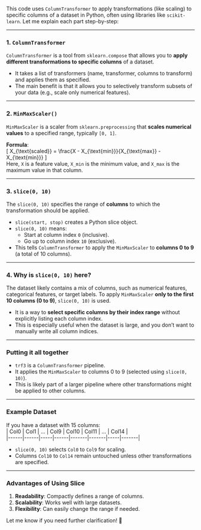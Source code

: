 This code uses `ColumnTransformer` to apply transformations (like scaling) to specific columns of a dataset in Python, often using libraries like `scikit-learn`. Let me explain each part step-by-step:

---

### **1. `ColumnTransformer`**  
`ColumnTransformer` is a tool from `sklearn.compose` that allows you to **apply different transformations to specific columns** of a dataset.  

- It takes a list of transformers (name, transformer, columns to transform) and applies them as specified.  
- The main benefit is that it allows you to selectively transform subsets of your data (e.g., scale only numerical features).

---

### **2. `MinMaxScaler()`**  
`MinMaxScaler` is a scaler from `sklearn.preprocessing` that **scales numerical values** to a specified range, typically `[0, 1]`.

**Formula**:  
\[
X_{\text{scaled}} = \frac{X - X_{\text{min}}}{X_{\text{max}} - X_{\text{min}}}
\]  
Here, `X` is a feature value, `X_min` is the minimum value, and `X_max` is the maximum value in that column.

---

### **3. `slice(0, 10)`**  
The `slice(0, 10)` specifies the range of **columns** to which the transformation should be applied.  

- `slice(start, stop)` creates a Python slice object.  
- `slice(0, 10)` means:  
  - Start at column index `0` (inclusive).  
  - Go up to column index `10` (exclusive).  
- This tells `ColumnTransformer` to apply the `MinMaxScaler` to **columns 0 to 9** (a total of 10 columns).

---

### **4. Why is `slice(0, 10)` here?**  
The dataset likely contains a mix of columns, such as numerical features, categorical features, or target labels. To apply `MinMaxScaler` **only to the first 10 columns (0 to 9)**, `slice(0, 10)` is used.  

- It is a way to **select specific columns by their index range** without explicitly listing each column index.  
- This is especially useful when the dataset is large, and you don’t want to manually write all column indices.

---

### **Putting it all together**  
- `trf3` is a `ColumnTransformer` pipeline.  
- It applies the `MinMaxScaler` to columns 0 to 9 (selected using `slice(0, 10)`).
- This is likely part of a larger pipeline where other transformations might be applied to other columns.

---

### **Example Dataset**  
If you have a dataset with 15 columns:  
| Col0 | Col1 | ... | Col9 | Col10 | Col11 | ... | Col14 |  
|------|------|-----|------|-------|-------|-----|-------|  

- `slice(0, 10)` selects `Col0` to `Col9` for scaling.  
- Columns `Col10` to `Col14` remain untouched unless other transformations are specified.

---

### **Advantages of Using Slice**  
1. **Readability**: Compactly defines a range of columns.  
2. **Scalability**: Works well with large datasets.  
3. **Flexibility**: Can easily change the range if needed.

Let me know if you need further clarification! 🚀